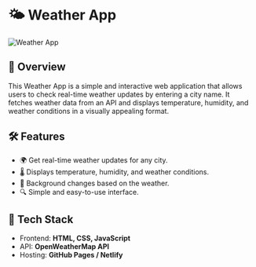 # 🌤 Weather App

![Weather App](assets/weather-app-screenshot.jpg)

## 🌟 Overview
This Weather App is a simple and interactive web application that allows users to check real-time weather updates by entering a city name. It fetches weather data from an API and displays temperature, humidity, and weather conditions in a visually appealing format.

## 🛠 Features
- 🌍 Get real-time weather updates for any city.
- 🌡 Displays temperature, humidity, and weather conditions.
- 🌄 Background changes based on the weather.
- 🔍 Simple and easy-to-use interface.

## 🚀 Tech Stack
- Frontend: **HTML, CSS, JavaScript**
- API: **OpenWeatherMap API**
- Hosting: **GitHub Pages / Netlify**



